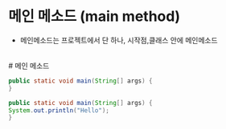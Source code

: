 # 메인 메소드 (main method)

- 메인메소드는 프로젝트에서 단 하나, 시작점,클래스 안에 메인메소드

<br>
# 메인 메소드

```java
public static void main(String[] args) {
}
```
```java
public static void main(String[] args) {
System.out.println("Hello");
}
```
